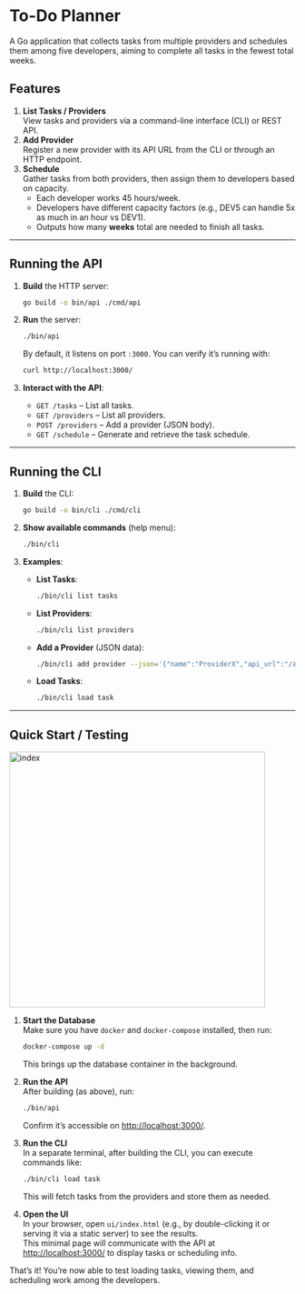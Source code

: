 # To-Do Planner

A Go application that collects tasks from multiple providers and schedules them among five developers, aiming to complete all tasks in the fewest total weeks.

## Features

1. **List Tasks / Providers**  
   View tasks and providers via a command-line interface (CLI) or REST API.  
2. **Add Provider**  
   Register a new provider with its API URL from the CLI or through an HTTP endpoint.  
3. **Schedule**  
   Gather tasks from both providers, then assign them to developers based on capacity.  
   - Each developer works 45 hours/week.  
   - Developers have different capacity factors (e.g., DEV5 can handle 5x as much in an hour vs DEV1).  
   - Outputs how many **weeks** total are needed to finish all tasks.

---

## Running the API

1. **Build** the HTTP server:

   ```bash
   go build -o bin/api ./cmd/api
   ```

2. **Run** the server:

   ```bash
   ./bin/api
   ```
   By default, it listens on port `:3000`. You can verify it’s running with:

   ```bash
   curl http://localhost:3000/
   ```

3. **Interact with the API**:
   - `GET /tasks` – List all tasks.
   - `GET /providers` – List all providers.
   - `POST /providers` – Add a provider (JSON body).
   - `GET /schedule` – Generate and retrieve the task schedule.

---

## Running the CLI

1. **Build** the CLI:

   ```bash
   go build -o bin/cli ./cmd/cli
   ```

2. **Show available commands** (help menu):

   ```bash
   ./bin/cli
   ```

3. **Examples**:
   - **List Tasks**:
     ```bash
     ./bin/cli list tasks
     ```
   - **List Providers**:
     ```bash
     ./bin/cli list providers
     ```
   - **Add a Provider** (JSON data):
     ```bash
     ./bin/cli add provider --json='{"name":"ProviderX","api_url":"/api/provider-x"}'
     ```
   - **Load Tasks**:
     ```bash
     ./bin/cli load task
     ```

---

## Quick Start / Testing
<img width="450" alt="index" src="https://github.com/user-attachments/assets/4717047c-3026-4e41-9492-df29b0751dd2" />

1. **Start the Database**  
   Make sure you have `docker` and `docker-compose` installed, then run:
   ```bash
   docker-compose up -d
   ```
   This brings up the database container in the background.

2. **Run the API**  
   After building (as above), run:
   ```bash
   ./bin/api
   ```
   Confirm it’s accessible on <http://localhost:3000/>.

3. **Run the CLI**  
   In a separate terminal, after building the CLI, you can execute commands like:
   ```bash
   ./bin/cli load task
   ```
   This will fetch tasks from the providers and store them as needed.

4. **Open the UI**  
   In your browser, open `ui/index.html` (e.g., by double-clicking it or serving it via a static server) to see the results.  
   This minimal page will communicate with the API at <http://localhost:3000/> to display tasks or scheduling info.

That’s it! You’re now able to test loading tasks, viewing them, and scheduling work among the developers.
